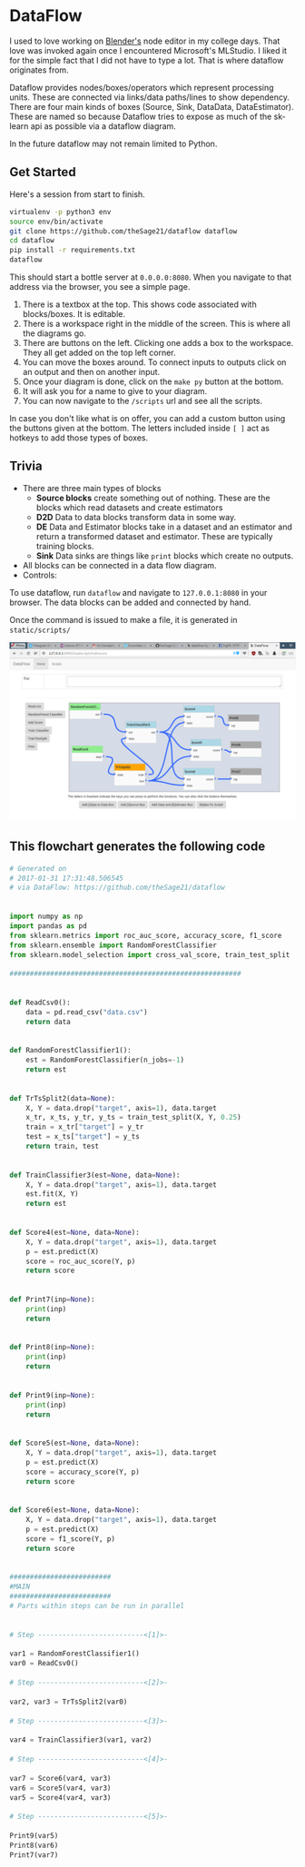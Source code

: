 DataFlow
========

I used to love working on [Blender's](https://www.blender.org) node editor in
my college days. That love was invoked again once I encountered Microsoft's
MLStudio. I liked it for the simple fact that I did not have to type a lot.
That is where dataflow originates from.

Dataflow provides nodes/boxes/operators which represent processing units. These
are connected via links/data paths/lines to show dependency. There are four
main kinds of boxes (Source, Sink, DataData, DataEstimator). These are named so
because Dataflow tries to expose as much of the sk-learn api as possible via a
dataflow diagram.

In the future dataflow may not remain limited to Python.


Get Started
-----------

Here's a session from start to finish.

```bash
virtualenv -p python3 env
source env/bin/activate
git clone https://github.com/theSage21/dataflow dataflow
cd dataflow
pip install -r requirements.txt
dataflow
```


This should start a bottle server at `0.0.0.0:8080`. When you navigate to that address via the browser, you see a simple page.

1. There is a textbox at the top. This shows code associated with blocks/boxes. It is editable.
2. There is a workspace right in the middle of the screen. This is where all the diagrams go.
3. There are buttons on the left. Clicking one adds a box to the workspace. They all get added on the top left corner.
4. You can move the boxes around. To connect inputs to outputs click on an output and then on another input.
5. Once your diagram is done, click on the `make py` button at the bottom.
6. It will ask you for a name to give to your diagram.
7. You can now navigate to the `/scripts` url and see all the scripts.


In case you don't like what is on offer, you can add a custom button using the
buttons given at the bottom. The letters included inside `[ ]` act as hotkeys
to add those types of boxes.


Trivia
-------------

- There are three main types of blocks
    - **Source blocks** create something out of nothing. These are the blocks which read datasets and create estimators
    - **D2D** Data to data blocks transform data in some way.
    - **DE** Data and Estimator blocks take in a dataset and an estimator and return a transformed dataset and estimator. These are typically training blocks.
    - **Sink** Data sinks are things like `print` blocks which create no outputs.
- All blocks can be connected in a data flow diagram. 
- Controls:


To use dataflow, run `dataflow` and navigate to `127.0.0.1:8080` in your browser. The data blocks can be added and connected by hand.

Once the command is issued to make a file, it is generated in `static/scripts/`

![Main page screenshot](screenshots/main.png)

## This flowchart generates the following code

```python
# Generated on
# 2017-01-31 17:31:48.506545
# via DataFlow: https://github.com/theSage21/dataflow


import numpy as np
import pandas as pd
from sklearn.metrics import roc_auc_score, accuracy_score, f1_score
from sklearn.ensemble import RandomForestClassifier
from sklearn.model_selection import cross_val_score, train_test_split

#########################################################


def ReadCsv0():
    data = pd.read_csv("data.csv")
    return data
    

def RandomForestClassifier1():
    est = RandomForestClassifier(n_jobs=-1)
    return est
    

def TrTsSplit2(data=None):
    X, Y = data.drop("target", axis=1), data.target
    x_tr, x_ts, y_tr, y_ts = train_test_split(X, Y, 0.25)
    train = x_tr["target"] = y_tr
    test = x_ts["target"] = y_ts
    return train, test
    

def TrainClassifier3(est=None, data=None):
    X, Y = data.drop("target", axis=1), data.target
    est.fit(X, Y)
    return est
    

def Score4(est=None, data=None):
    X, Y = data.drop("target", axis=1), data.target
    p = est.predict(X)
    score = roc_auc_score(Y, p)
    return score
    

def Print7(inp=None):
    print(inp)
    return 
    

def Print8(inp=None):
    print(inp)
    return 
    

def Print9(inp=None):
    print(inp)
    return 
    

def Score5(est=None, data=None):
    X, Y = data.drop("target", axis=1), data.target
    p = est.predict(X)
    score = accuracy_score(Y, p)
    return score
    

def Score6(est=None, data=None):
    X, Y = data.drop("target", axis=1), data.target
    p = est.predict(X)
    score = f1_score(Y, p)
    return score
    

#########################
#MAIN
#########################
# Parts within steps can be run in parallel


# Step --------------------------<[1]>-

var1 = RandomForestClassifier1()
var0 = ReadCsv0()

# Step --------------------------<[2]>-

var2, var3 = TrTsSplit2(var0)

# Step --------------------------<[3]>-

var4 = TrainClassifier3(var1, var2)

# Step --------------------------<[4]>-

var7 = Score6(var4, var3)
var6 = Score5(var4, var3)
var5 = Score4(var4, var3)

# Step --------------------------<[5]>-

Print9(var5)
Print8(var6)
Print7(var7)
```
